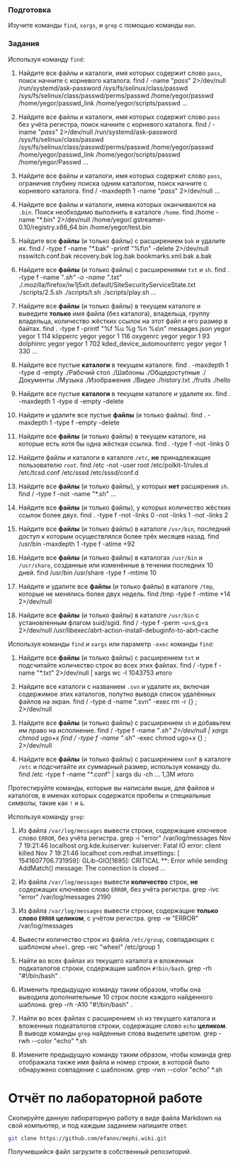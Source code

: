 ﻿### Подготовка

Изучите команды `find`, `xargs`, и `grep` с помощью команды `man`.

### Задания

Используя команду `find`:

1. Найдите все файлы и каталоги, имя которых содержит слово `pass`, поиск начните с корневого каталога.
find / -name "*pass*" 2>/dev/null 
/run/systemd/ask-password
/sys/fs/selinux/class/passwd
/sys/fs/selinux/class/passwd/perms/passwd
/home/yegor/passwd
/home/yegor/passwd_link
/home/yegor/scripts/passwd
...

1. Найдите все файлы и каталоги, имя которых содержит слово `pass` без учёта регистра, поиск начните с корневого каталога.
find / -iname "*pass*" 2>/dev/null 
/run/systemd/ask-password
/sys/fs/selinux/class/passwd
/sys/fs/selinux/class/passwd/perms/passwd
/home/yegor/passwd
/home/yegor/passwd_link
/home/yegor/scripts/passwd
/home/yegor/Passwd
...


1. Найдите все файлы и каталоги, имя которых содержит слово `pass`, ограничив глубину поиска одним каталогом, поиск начните с корневого каталога.
find / -maxdepth 1 -name "*pass*" 2>/dev/null 
...

1. Найдите все файлы и каталоги, имена которых оканчиваются на `.bin`. Поиск необходимо выполнить в каталоге `/home`.
find /home -name "*.bin"  2>/dev/null
/home/yegor/.gstreamer-0.10/registry.x86_64.bin
/home/yegor/test.bin



1. Найдите все **файлы** (и только файлы) с расширением `bak` и удалите их.
find / -type f -name "*.bak" -printf "%f\n" -delete 2>/dev/null
nsswitch.conf.bak
recovery.bak
log.bak
bookmarks.xml.bak
a.bak


1. Найдите все **файлы** (и только файлы) с расширениями `txt` и `sh`.
find . -type f -name "*.sh" -o -name "*.txt"
./.mozilla/firefox/iw1j5xlt.default/SiteSecurityServiceState.txt
./scripts/2.5.sh
./scripts/t.sh
./scripts/play.sh
...


1. Найдите все **файлы** (и только файлы) в текущем каталоге и выведите **только** имя файла (без каталога), владельца, группу владельца, количество жёстких ссылок на этот файл и его размер в байтах.
find . -type f -printf "%f %u %g %n %s\n" 
messages.json yegor yegor 1 114
klipperrc yegor yegor 1 116
oxygenrc yegor yegor 1 93
dolphinrc yegor yegor 1 702
kded_device_automounterrc yegor yegor 1 330
...
 

1. Найдите все пустые **каталоги** в текущем каталоге.
find . -maxdepth 1 -type d -empty 
./Рабочий стол
./Шаблоны
./Общедоступные
./Документы
./Музыка
./Изображения
./Видео
./history.txt
./fruits
./hello


1. Найдите все пустые **каталоги** в текущем каталоге и удалите их.
find . -maxdepth 1 -type d -empty -delete


1. Найдите и удалите все пустые **файлы** (и только файлы).
find . -maxdepth 1 -type f -empty -delete


1. Найдите все **файлы** (и только файлы) в текущем каталоге, на которые есть хотя бы одна жёсткая ссылка.
find . -type f -not -links 0


1. Найдите файлы и каталоги в каталоге `/etc`, **не** принадлежащие пользователю `root`.
find /etc -not -user root
/etc/polkit-1/rules.d
/etc/tcsd.conf
/etc/sssd
/etc/sssd/conf.d


1. Найдите все **файлы** (и только файлы), у которых **нет** расширения `sh`.
find / -type f -not -name "*.sh"
...

1. Найдите все **файлы** (и только файлы), у которых количество жёстких ссылок более двух.
find . -type f -not -links 0 -not -links 1 -not -links 2 

1. Найдите все **файлы** (и только файлы) в каталоге `/usr/bin`, последний доступ к которым осуществлялся более трёх месяцев назад.
find /usr/bin -maxdepth 1 -type f -atime +92


1. Найдите все **файлы** (и только файлы) в каталогах `/usr/bin` и `/usr/share`, созданные или изменённые в течении последних 10 дней.
find /usr/bin /usr/share -type f -mtime 10


1. Найдите и удалите все **файлы** (и только файлы) в каталоге `/tmp`, которые не менялись более двух недель.
find /tmp -type f -mtime +14 2>/dev/null


1. Найдите все **файлы** (и только файлы) в каталоге `/usr/bin` с установленным флагом suid/sgid.
find / -type f -perm -u=s,g=s  2>/dev/null 
/usr/libexec/abrt-action-install-debuginfo-to-abrt-cache



Используя команды `find` и `xargs` или параметр `-exec` команды `find`:

1. Найдите все **файлы** (и только файлы) с расширением `txt` и подсчитайте количество строк во всех этих файлах.
find / -type f -name "*.txt" 2>/dev/null | xargs wc -l
1043753 итого


1. Найдите все каталоги с названием `.svn` и удалите их, включая содержимое этих каталогов, попутно выводя список удалённых файлов на экран.
find / -type d -name  ".svn" -exec rm -r {} \; 2>/dev/null


1. Найдите все **файлы** (и только файлы) с расширением `sh` и добавьтем им право на исполнение.
find / -type f -name "*.sh" 2>/dev/null | xargs chmod ugo+x
find / -type f -name "*.sh" -exec chmod ugo+x {} \; 2>/dev/null


1. Найдите все **файлы** (и только файлы) с расширением `conf` в каталоге `/etc` и подсчитайте их суммарный размер, используя команду du.
find /etc -type f -name "*.conf" | xargs du -ch 
...
1,3M    итого


Протестируйте команды, которые вы написали выше, для файлов и каталогов, в именах которых содержатся пробелы и специальные символы, такие как `!` и `&`.

Используя команду `grep`:

1. Из файла `/var/log/messages` вывести строки, содержащие ключевое слово `ERROR`, без учёта регистра.
grep -i "error" /var/log/messages
Nov  7 19:21:46 localhost org.kde.kuiserver: kuiserver: Fatal IO error: client killed
Nov  7 19:21:46 localhost com.redhat.imsettings: [ 1541607706.731959]: GLib-GIO[1695]: CRITICAL **: Error while sending AddMatch() message: The connection is closed
...


1. Из файла `/var/log/messages` вывести **количество** строк, **не** содержащих ключевое слово `ERROR`, без учёта регистра.
grep -ivc "error" /var/log/messages
2190

1. Из файла `/var/log/messages` вывести строки, содержащие **только слово `ERROR` целиком**, с учётом регистра.
grep -w "ERROR" /var/log/messages

1. Вывести количество строк из файла `/etc/group`, совпадающих с шаблоном `wheel`.
grep -wc "wheel" /etc/group
1

1. Найти во всех файлах из текущего каталога и вложенных подкаталогов строки, содержащие шаблон `#!bin/bash`.
grep -rh "\#\!/bin/bash" .


1. Изменить предыдущую команду таким образом, чтобы она выводила дополнительные 10 строк после каждого найденного шаблона.
grep -rh -A10 "\#\!/bin/bash" .

1. Найти во всех файлах с расширением `sh` из текущего каталога и вложенных подкаталогов строки, содержащие слово `echo` **целиком**. В выводе команды `grep` найденные слова выделите цветом.
grep -rwh --color "echo" *.sh

1. Измените предыдущую команду таким образом, чтобы команда grep отображала также имя файла и номер строки, в которой было обнаружено совпадение с шаблоном.
grep -rwn --color "echo" *.sh


# Отчёт по лабораторной работе

Скопируйте данную лабораторную работу в виде файла Markdown на свой компьютер, и под каждым заданием напишите ответ.

```sh
git clone https://github.com/efanov/mephi.wiki.git
```

Получившийся файл загрузите в собственный репозиторий.

